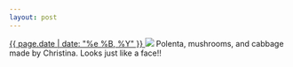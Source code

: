 ```yaml
---
layout: post
---
```


<p>
  <a href="/469">
    <time>{{ page.date | date: "%e %B, %Y" }}</time>
  </a>
  <a href="/469"><img src="{{ site.assets_url }}/469.jpg"/></a>
  <span>Polenta, mushrooms, and cabbage made by Christina. Looks just like a face!!</span>
</p>
